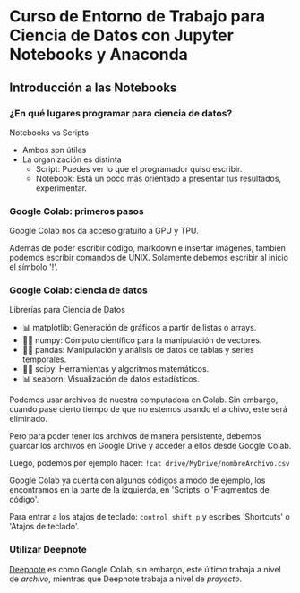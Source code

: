 # Curso de Entorno de Trabajo para Ciencia de Datos con Jupyter Notebooks y Anaconda

## Introducción a las Notebooks

### ¿En qué lugares programar para ciencia de datos?

Notebooks vs Scripts

- Ambos son útiles
- La organización es distinta
  - Script: Puedes ver lo que el programador quiso escribir.
  - Notebook: Está un poco más orientado a presentar tus resultados, experimentar.

### Google Colab: primeros pasos

Google Colab nos da acceso gratuito a GPU y TPU.

Además de poder escribir código, markdown e insertar imágenes, también podemos escribir comandos de UNIX. Solamente debemos escribir al inicio el símbolo '!'.

### Google Colab: ciencia de datos

Librerías para Ciencia de Datos

- 📊 matplotlib: Generación de gráficos a partir de listas o arrays.
- 🧑‍💻 numpy: Cómputo científico para la manipulación de vectores.
- 🧑‍💻 pandas: Manipulación y análisis de datos de tablas y series temporales.
- 🧑‍💻 scipy: Herramientas y algoritmos matemáticos.
- 📊 seaborn: Visualización de datos estadísticos.

Podemos usar archivos de nuestra computadora en Colab. Sin embargo, cuando pase cierto tiempo de que no estemos usando el archivo, este será eliminado.

Pero para poder tener los archivos de manera persistente, debemos guardar los archivos en Google Drive y acceder a ellos desde Google Colab.

Luego, podemos por ejemplo hacer: `!cat drive/MyDrive/nombreArchivo.csv`

Google Colab ya cuenta con algunos códigos a modo de ejemplo, los encontramos en la parte de la izquierda, en 'Scripts' o 'Fragmentos de código'.

Para entrar a los atajos de teclado: `control shift p` y escribes 'Shortcuts' o 'Atajos de teclado'.

### Utilizar Deepnote

[Deepnote](https://deepnote.com/) es como Google Colab, sin embargo, este último trabaja a nivel de *archivo*, mientras que Deepnote trabaja a nivel de *proyecto*.
